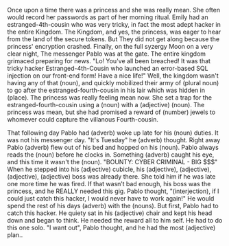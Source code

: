 Once upon a time there was a princess and she was really mean. She often would record her passwords as part of her morning ritual. 
Emily had an estranged-4th-cousin who was very tricky, in fact the most adept hacker in the entire Kingdom.
The Kingdom, and yes, the princess, was eager to hear from the land of the secure tokens. But They did not get along because the princess' encryption crashed. Finally, on the full syzergy Moon on a very clear night, The messenger Pablo was at the gate. The entire kingdom grimaced preparing for news.
"Lo! You've all been breached! It was that tricky hacker Estranged-4th-Cousin who launched an error-based SQL injection on our front-end form! Have a nice life!"
Well, the kingdom wasn't having any of that (noun), and quickly mobilized their army of (plural noun) to go after the estranged-fourth-cousin in his lair which was hidden in (place). The princess was really feeling mean now. She set a trap for the estranged-fourth-cousin using a (noun) with a (adjective) (noun). The princess was mean, but she had promised a reward of (number) jewels to whomever could capture the villanous Fourth-cousin.

That following day Pablo had (adverb) woke up late for his (noun) duties. It was not his messenger day. "It's Tuesday" he (adverb) thought. Right away Pablo (adverb) flew out of his bed and hopped on his (noun). Pablo always reads the (noun) before he clocks in. Something (adverb) caught his eye, and this time it wasn't the (noun). "BOUNTY: CYBER CRIMINAL - BIG $$$" When he stepped into his (adjective) cubicle, his (adjective), (adjective), (adjective), (adjective) boss was already there. She told him if he was late one more time he was fired. If that wasn’t bad enough, his boss was the princess, and he REALLY needed this gig. Pablo thought, "(interjection), if I could just catch this hacker, I would never have to work again!" He would spend the rest of his days (adverb) with the (nouns). But first, Pablo had to catch this hacker. He quiety sat in his (adjective) chair and kept his head down and began to think. He needed the reward all to him self. He had to do this one solo. "I want out", Pablo thought, and he had the most (adjective) plan..
